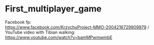 # First_multiplayer_game


Facebook fp:<br />
https://www.facebook.com/KrzychuProject-MMO-2004216729809979 /<br />
YouTube video with Tibian walking: <br />
https://www.youtube.com/watch?v=bamMPwmwmbE<br />
